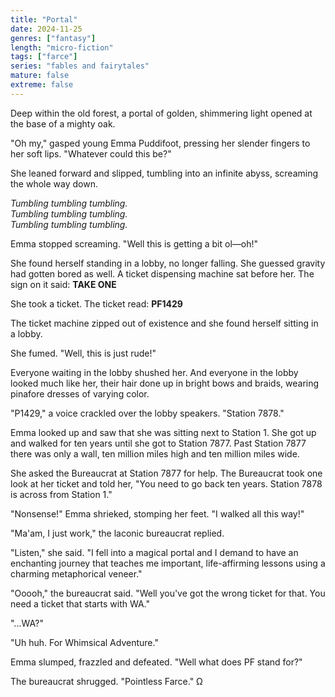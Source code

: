 ```yaml
---
title: "Portal"
date: 2024-11-25
genres: ["fantasy"]
length: "micro-fiction"
tags: ["farce"]
series: "fables and fairytales"
mature: false
extreme: false
---
```

Deep within the old forest, a portal of golden, shimmering light opened at the base of a mighty oak.

"Oh my," gasped young Emma Puddifoot, pressing her slender fingers to her soft lips. "Whatever could this be?"

She leaned forward and slipped, tumbling into an infinite abyss, screaming the whole way down.

*Tumbling tumbling tumbling.*  
*Tumbling tumbling tumbling.*  
*Tumbling tumbling tumbling.*  

Emma stopped screaming. "Well this is getting a bit ol—oh!"

She found herself standing in a lobby, no longer falling. She guessed gravity had gotten bored as well. A ticket dispensing machine sat before her. The sign on it said: **TAKE ONE**

She took a ticket. The ticket read: **PF1429**

The ticket machine zipped out of existence and she found herself sitting in a lobby. 

She fumed. "Well, this is just rude!"

Everyone waiting in the lobby shushed her. And everyone in the lobby looked much like her, their hair done up in bright bows and braids, wearing pinafore dresses of varying color.

"P1429," a voice crackled over the lobby speakers. "Station 7878."

Emma looked up and saw that she was sitting next to Station 1. She got up and walked for ten years until she got to Station 7877. Past Station 7877 there was only a wall, ten million miles high and ten million miles wide.

She asked the Bureaucrat at Station 7877 for help. The Bureaucrat took one look at her ticket and told her, "You need to go back ten years. Station 7878 is across from Station 1."

"Nonsense!" Emma shrieked, stomping her feet. "I walked all this way!"

"Ma'am, I just work," the laconic bureaucrat replied.

"Listen," she said. "I fell into a magical portal and I demand to have an enchanting journey that teaches me important, life-affirming lessons using a charming metaphorical veneer."

"Ooooh," the bureaucrat said. "Well you've got the wrong ticket for that. You need a ticket that starts with WA."

"...WA?"

"Uh huh. For Whimsical Adventure." 

Emma slumped, frazzled and defeated. "Well what does PF stand for?"

The bureaucrat shrugged. "Pointless Farce." Ω

